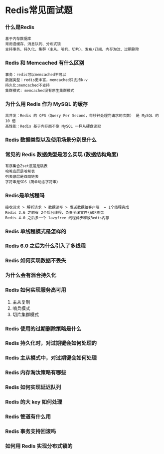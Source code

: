 # Redis常见面试题

### 什么是Redis

```
基于内存数据库
常用语缓存、消息队列、分布式锁
支持事务、持久化、集群（主从、哨兵、切片）、发布/订阅、内存淘汰、过期删除
```

### Redis 和 Memcached 有什么区别

```
事务：redis可以memcached不可以
数据类型：redis更丰富，memcached只支持k-v
持久化:memcached不支持
集群模式: memcached没有原生集群模式
```

### 为什么用 Redis 作为 MySQL 的缓存

```
高并发：Redis 的 QPS（Query Per Second，每秒钟处理完请求的次数） 是 MySQL 的 10 倍
高性能：Redis 基于内存而不像 MySQL 一样从硬盘读取
```

### Redis 数据类型以及使用场景分别是什么

### 常见的 Redis 数据类型是怎么实现 (数据结构角度)

```
有序集合Zset底层是跳表
哈希底层是哈希表
列表底层是双向链表
字符串是SDS（简单动态字符串）
```

### Redis是单线程吗

```
接收请求 > 解析请求 > 数据读写 > 发送数据给客户端  = 1个线程完成
Redis 2.6 之前有 2个后台线程，负责关闭文件\AOF刷盘
Redis 4.0 之后多一个 lazyfree 线程异步释放Redis内存
```

### Redis 单线程模式是怎样的

### Redis 6.0 之后为什么引入了多线程

### Redis 如何实现数据不丢失

### 为什么会有混合持久化

### Redis 如何实现服务高可用

1. 主从复制
2. 哨兵模式
3. 切片集群模式

### Redis 使用的过期删除策略是什么

### Redis 持久化时，对过期键会如何处理的

### Redis 主从模式中，对过期键会如何处理

### Redis 内存淘汰策略有哪些

### Redis 如何实现延迟队列

### Redis 的大 key 如何处理

### Redis 管道有什么用

### Redis 事务支持回滚吗

### 如何用 Redis 实现分布式锁的